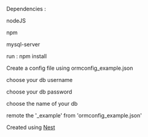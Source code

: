 Dependencies :

nodeJS

npm

mysql-server

run : npm install


Create a config file using ormconfig_example.json

choose your db username

choose your db password

choose the name of your db

remote the '_example' from 'ormconfig_example.json'


Created using [Nest](https://github.com/nestjs/nest)

